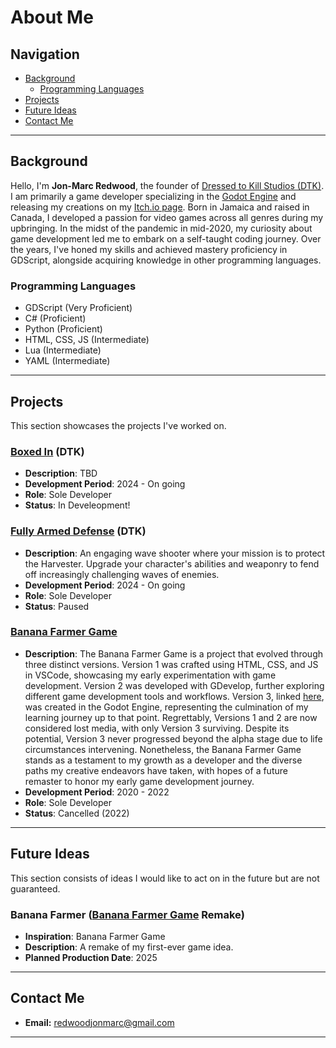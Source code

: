# About Me

## Navigation

- [Background](#background)
  - [Programming Languages](#programming-languages)
- [Projects](#projects)
- [Future Ideas](#future-ideas)
- [Contact Me](#contact-me)

---

## Background

Hello, I'm **Jon-Marc Redwood**, the founder of [Dressed to Kill Studios (DTK)](https://github.com/Dressed-to-Kill-Studios). I am primarily a game developer specializing in the [Godot Engine](https://github.com/godotengine) and releasing my creations on my [Itch.io page](https://karjon7.itch.io). Born in Jamaica and raised in Canada, I developed a passion for video games across all genres during my upbringing. In the midst of the pandemic in mid-2020, my curiosity about game development led me to embark on a self-taught coding journey. Over the years, I've honed my skills and achieved mastery proficiency in GDScript, alongside acquiring knowledge in other programming languages.

### Programming Languages

- GDScript (Very Proficient)
- C# (Proficient)
- Python (Proficient)
- HTML, CSS, JS (Intermediate)
- Lua (Intermediate)
- YAML (Intermediate)

---

## Projects

This section showcases the projects I've worked on.

### [Boxed In](https://github.com/Dressed-to-Kill-Studios/Boxed-In) (DTK)

- **Description**: TBD
- **Development Period**: 2024 - On going
- **Role**: Sole Developer
- **Status**: In Develeopment!

### [Fully Armed Defense](https://github.com/Dressed-to-Kill-Studios/Fully-Armed-Defense) (DTK)

- **Description**: An engaging wave shooter where your mission is to protect the Harvester. Upgrade your character's abilities and weaponry to fend off increasingly challenging waves of enemies.
- **Development Period**: 2024 - On going
- **Role**: Sole Developer
- **Status**: Paused

### [Banana Farmer Game](https://karjon7.itch.io/banana-farmer-game)

- **Description**: The Banana Farmer Game is a project that evolved through three distinct versions. Version 1 was crafted using HTML, CSS, and JS in VSCode, showcasing my early experimentation with game development. Version 2 was developed with GDevelop, further exploring different game development tools and workflows. Version 3, linked [here](https://karjon7.itch.io/banana-farmer-game), was created in the Godot Engine, representing the culmination of my learning journey up to that point. Regrettably, Versions 1 and 2 are now considered lost media, with only Version 3 surviving. Despite its potential, Version 3 never progressed beyond the alpha stage due to life circumstances intervening. Nonetheless, the Banana Farmer Game stands as a testament to my growth as a developer and the diverse paths my creative endeavors have taken, with hopes of a future remaster to honor my early game development journey.
- **Development Period**: 2020 - 2022
- **Role**: Sole Developer
- **Status**: Cancelled (2022)

---

## Future Ideas

This section consists of ideas I would like to act on in the future but are not guaranteed.

### Banana Farmer ([Banana Farmer Game](https://karjon7.itch.io/banana-farmer-game) Remake)

- **Inspiration**: Banana Farmer Game
- **Description**: A remake of my first-ever game idea.
- **Planned Production Date**: 2025

---

## Contact Me

- **Email:** <redwoodjonmarc@gmail.com>

---
